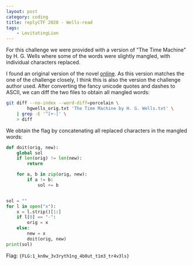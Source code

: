 ```yaml
---
layout: post
category: coding
title: replyCTF 2020 - Wells-read
tags:
    - LevitatingLion
---
```


For this challenge we were provided with a version of "The Time Machine" by H. G. Wells where some of the words were slightly mangled, with individual characters replaced.

I found an original version of the novel [online](https://www.gutenberg.org/ebooks/35). As this version matches the one of the challenge closely, I think this is also the version the challenge author used. After converting the fancy unicode quotes and dashes to ASCII, we can diff the two files to obtain all mangled words:

```sh
git diff --no-index --word-diff=porcelain \
        hgwells_orig.txt 'The Time Machine by H. G. Wells.txt' \
    | grep -E '^[+-]' \
    > diff
```

We obtain the flag by concatenating all replaced characters in the mangled words:

```py
def doit(orig, new):
    global sol
    if len(orig) != len(new):
        return

    for a, b in zip(orig, new):
        if a != b:
            sol += b


sol = ""
for l in open("x"):
    x = l.strip()[1:]
    if l[0] == "-":
        orig = x
    else:
        new = x
        doit(orig, new)
print(sol)
```

Flag: `{FLG:1_kn0w_3v3ryth1ng_4b0ut_t1m3_tr4v3ls}`
